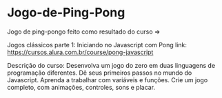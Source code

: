 # Jogo-de-Ping-Pong

Jogo de ping-pongo feito como resultado do curso =>

Jogos clássicos parte 1: Iniciando no Javascript com Pong
link: https://cursos.alura.com.br/course/pong-javascript


Descrição do curso:
Desenvolva um jogo do zero em duas linguagens de programação diferentes.
Dê seus primeiros passos no mundo do Javascript.
Aprenda a trabalhar com variáveis e funções.
Crie um jogo completo, com animações, controles, sons e placar.